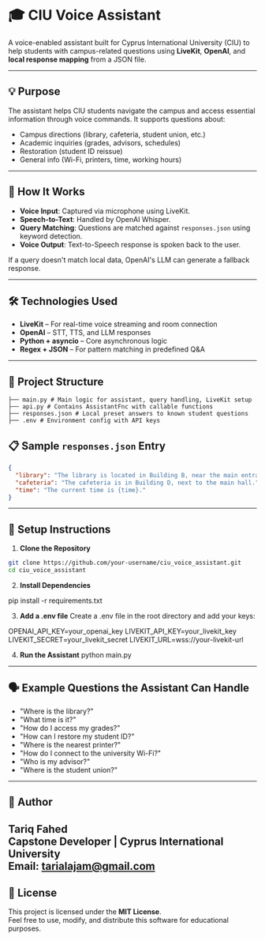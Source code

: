 # 🎓 CIU Voice Assistant

A voice-enabled assistant built for Cyprus International University (CIU) to help students with campus-related questions using **LiveKit**, **OpenAI**, and **local response mapping** from a JSON file.

---

## 💡 Purpose

The assistant helps CIU students navigate the campus and access essential information through voice commands. It supports questions about:

- Campus directions (library, cafeteria, student union, etc.)
- Academic inquiries (grades, advisors, schedules)
- Restoration (student ID reissue)
- General info (Wi-Fi, printers, time, working hours)

---

## 🧠 How It Works

- **Voice Input**: Captured via microphone using LiveKit.
- **Speech-to-Text**: Handled by OpenAI Whisper.
- **Query Matching**: Questions are matched against `responses.json` using keyword detection.
- **Voice Output**: Text-to-Speech response is spoken back to the user.

If a query doesn't match local data, OpenAI's LLM can generate a fallback response.

---

## 🛠 Technologies Used

- **LiveKit** – For real-time voice streaming and room connection
- **OpenAI** – STT, TTS, and LLM responses
- **Python + asyncio** – Core asynchronous logic
- **Regex + JSON** – For pattern matching in predefined Q&A

---

## 📁 Project Structure
```
├── main.py # Main logic for assistant, query handling, LiveKit setup
├── api.py # Contains AssistantFnc with callable functions
├── responses.json # Local preset answers to known student questions
├── .env # Environment config with API keys
```
## 📋 Sample `responses.json` Entry

```json
{
  "library": "The library is located in Building B, near the main entrance.",
  "cafeteria": "The cafeteria is in Building D, next to the main hall.",
  "time": "The current time is {time}."
}
```

---

## 🚀 Setup Instructions

1. **Clone the Repository**

```bash
git clone https://github.com/your-username/ciu_voice_assistant.git
cd ciu_voice_assistant
```
2. **Install Dependencies**

pip install -r requirements.txt


3. **Add a .env file**
Create a .env file in the root directory and add your keys:

OPENAI_API_KEY=your_openai_key
LIVEKIT_API_KEY=your_livekit_key
LIVEKIT_SECRET=your_livekit_secret
LIVEKIT_URL=wss://your-livekit-url


4. **Run the Assistant**
python main.py

---

## 🗣 Example Questions the Assistant Can Handle

- "Where is the library?"
- "What time is it?"
- "How do I access my grades?"
- "How can I restore my student ID?"
- "Where is the nearest printer?"
- "How do I connect to the university Wi-Fi?"
- "Who is my advisor?"
- "Where is the student union?"

---

## 👤 Author

**Tariq Fahed**  
Capstone Developer | Cyprus International University  
Email: tarialajam@gmail.com 
---

## 📄 License

This project is licensed under the **MIT License**.  
Feel free to use, modify, and distribute this software for educational purposes.
